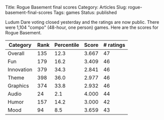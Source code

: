 Title: Rogue Basement final scores
Category: Articles
Slug: rogue-basement-final-scores
Tags: games
Status: published

Ludum Dare voting closed yesterday and the ratings are now public. There were 1,104 "compo" (48-hour, one person) games. Here are the scores for Rogue Basement.

Category   | Rank | Percentile | Score | # ratings
---------- | ---- | ---------- | ----- | ---------
Overall    | 135  | 12.3       | 3.667 | 47
Fun        | 179  | 16.2       | 3.409 | 46
Innovation | 379  | 34.3       | 2.841 | 46
Theme      | 398  | 36.0       | 2.977 | 46
Graphics   | 374  | 33.8       | 2.932 | 46
Audio      | 24   | 2.1        | 4.000 | 44
Humor      | 157  | 14.2       | 3.000 | 42
Mood       | 94   | 8.5        | 3.659 | 43
